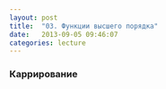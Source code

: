 ```yaml
---
layout: post
title:  "03. Функции высшего порядка"
date:   2013-09-05 09:46:07
categories: lecture
---
```


### Каррирование

